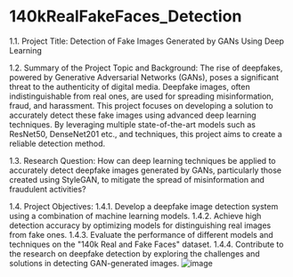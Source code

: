 # 140kRealFakeFaces_Detection

1.1.	Project Title:
Detection of Fake Images Generated by GANs Using Deep Learning

1.2.	Summary of the Project Topic and Background:
The rise of deepfakes, powered by Generative Adversarial Networks (GANs), poses a significant threat to the authenticity of digital media. Deepfake images, often indistinguishable from real ones, are used for spreading misinformation, fraud, and harassment. This project focuses on developing a solution to accurately detect these fake images using advanced deep learning techniques. By leveraging multiple state-of-the-art models such as ResNet50, DenseNet201 etc., and techniques, this project aims to create a reliable detection method.

1.3.	Research Question:
How can deep learning techniques be applied to accurately detect deepfake images generated by GANs, particularly those created using StyleGAN, to mitigate the spread of misinformation and fraudulent activities?

1.4.	Project Objectives:
1.4.1.	Develop a deepfake image detection system using a combination of machine learning models.
1.4.2.	Achieve high detection accuracy by optimizing models for distinguishing real images from fake ones.
1.4.3.	Evaluate the performance of different models and techniques on the "140k Real and Fake Faces" dataset.
1.4.4.	Contribute to the research on deepfake detection by exploring the challenges and solutions in detecting GAN-generated images.
![image](https://github.com/user-attachments/assets/1968f781-88b5-4b9e-817c-e114efb75687)
